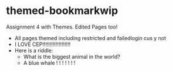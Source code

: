 themed-bookmarkwip
==================

Assignment 4 with Themes. Edited Pages too!
- All pages themed including restricted and failedlogin cus y not
- I LOVE CEP!!!!!!!!!!!!!!!!!!!
- Here is a riddle:
  - What is the biggest animal in the world?
  - A blue whale ! ! ! ! ! ! !
